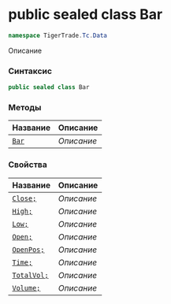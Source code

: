 
# public sealed class Bar
```csharp
namespace TigerTrade.Tc.Data
```



Описание

### Синтаксис
```csharp
public sealed class Bar
```


### Методы
| Название | Описание |
| --- | --- |
| [`Bar`](./Bar.cs/Методы/Bar.md) | *Описание* |

### Свойства
| Название | Описание |
| --- | --- |
| [`Close;`](./Bar.cs/Свойства/Close;.md) | *Описание* |
| [`High;`](./Bar.cs/Свойства/High;.md) | *Описание* |
| [`Low;`](./Bar.cs/Свойства/Low;.md) | *Описание* |
| [`Open;`](./Bar.cs/Свойства/Open;.md) | *Описание* |
| [`OpenPos;`](./Bar.cs/Свойства/OpenPos;.md) | *Описание* |
| [`Time;`](./Bar.cs/Свойства/Time;.md) | *Описание* |
| [`TotalVol;`](./Bar.cs/Свойства/TotalVol;.md) | *Описание* |
| [`Volume;`](./Bar.cs/Свойства/Volume;.md) | *Описание* |



